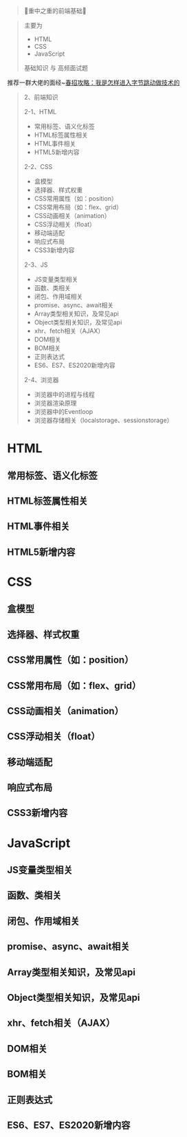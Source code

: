> 🎉重中之重的前端基础🎉

> 主要为
>
> - HTML
> - CSS
> - JavaScript
>
> 基础知识 与 高频面试题
>

推荐一群大佬的面经~[春招攻略：我是怎样进入字节跳动做技术的](https://mp.weixin.qq.com/s/_zPSgVtgQMbFovdSFEpihQ)

> 2、前端知识
>
> 2-1、HTML
>
> - 常用标签、语义化标签
> - HTML标签属性相关
> - HTML事件相关
> - HTML5新增内容
>
> 
>
> 2-2、CSS
>
> - 盒模型
> - 选择器、样式权重
> - CSS常用属性（如：position）
> - CSS常用布局（如：flex、grid）
> - CSS动画相关（animation）
> - CSS浮动相关（float）
> - 移动端适配
> - 响应式布局
> - CSS3新增内容
>
> 
>
> 2-3、JS
>
> - JS变量类型相关
> - 函数、类相关
> - 闭包、作用域相关
> - promise、async、await相关
> - Array类型相关知识，及常见api
> - Object类型相关知识，及常见api
> - xhr、fetch相关（AJAX）
> - DOM相关
> - BOM相关
> - 正则表达式
> - ES6、ES7、ES2020新增内容
>
> 
>
> 2-4、浏览器
>
> - 浏览器中的进程与线程
> - 浏览器渲染原理
> - 浏览器中的Eventloop
> - 浏览器存储相关（localstorage、sessionstorage）
>



# HTML

## 常用标签、语义化标签

## HTML标签属性相关

## HTML事件相关

## HTML5新增内容



# CSS

## 盒模型

## 选择器、样式权重

## CSS常用属性（如：position）

## CSS常用布局（如：flex、grid）

## CSS动画相关（animation）

## CSS浮动相关（float）

## 移动端适配

## 响应式布局

## CSS3新增内容



# JavaScript

## JS变量类型相关

## 函数、类相关

## 闭包、作用域相关

## promise、async、await相关

## Array类型相关知识，及常见api

## Object类型相关知识，及常见api

## xhr、fetch相关（AJAX）

## DOM相关

## BOM相关

## 正则表达式

## ES6、ES7、ES2020新增内容

